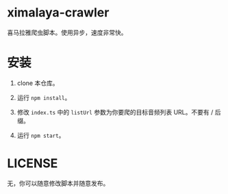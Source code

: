 # ximalaya-crawler

喜马拉雅爬虫脚本。使用异步，速度非常快。

# 安装

1. clone 本仓库。

2. 运行 `npm install`。

3. 修改 `index.ts` 中的 `listUrl` 参数为你要爬的目标音频列表 URL。不要有 / 后缀。

4. 运行 `npm start`。

# LICENSE

无，你可以随意修改脚本并随意发布。